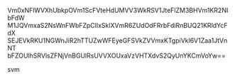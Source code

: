 Vm0xNFlWVXhUbkpOVm1ScFVteHdUMVV3WkRSV1JteFlZM3BHVm1KR2NIbFdW
M1JQVmxaS2NsWnFWbFZpClIxSklXVmR6ZUdOdFRrbFdiRnBUQ21KRldYcFdX
SEJEVkRKU1NGWnJiR2hTTUZwWFEyeGFSVkZVVmxKTgpiVkl6V1Zaa1JtVnNT
bFZOUlhSRVlsZFNjVnBGUlRsUVVXOUxaVzVHTXdvS2QyUnYKCmVoYw==

svm